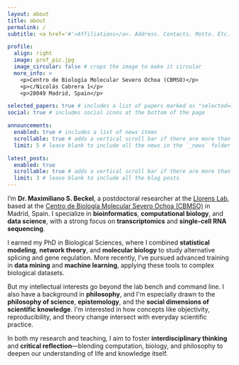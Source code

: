 ```yaml
---
layout: about
title: about
permalink: /
subtitle: <a href='#'>Affiliations</a>. Address. Contacts. Motto. Etc.

profile:
  align: right
  image: prof_pic.jpg
  image_circular: false # crops the image to make it circular
  more_info: >
    <p>Centro de Biología Molecular Severo Ochoa (CBMSO)</p>
    <p>c/Nicolás Cabrera 1</p>
    <p>28049 Madrid, Spain</p>

selected_papers: true # includes a list of papers marked as "selected={true}"
social: true # includes social icons at the bottom of the page

announcements:
  enabled: true # includes a list of news items
  scrollable: true # adds a vertical scroll bar if there are more than 3 news items
  limit: 5 # leave blank to include all the news in the `_news` folder

latest_posts:
  enabled: true
  scrollable: true # adds a vertical scroll bar if there are more than 3 new posts items
  limit: 3 # leave blank to include all the blog posts
---
```


I’m **Dr. Maximiliano S. Beckel**, a postdoctoral researcher at the [Llorens Lab](https://llorenslab.cbm.uam.es/wordpress/), based at the [Centro de Biología Molecular Severo Ochoa (CBMSO)](https://www.cbm.uam.es/) in Madrid, Spain. I specialize in **bioinformatics**, **computational biology**, and **data science**, with a strong focus on **transcriptomics** and **single-cell RNA sequencing**.

I earned my PhD in Biological Sciences, where I combined **statistical modeling**, **network theory**, and **molecular biology** to study alternative splicing and gene regulation. More recently, I’ve pursued advanced training in **data mining** and **machine learning**, applying these tools to complex biological datasets.

But my intellectual interests go beyond the lab bench and command line. I also have a background in **philosophy**, and I'm especially drawn to the **philosophy of science**, **epistemology**, and the **social dimensions of scientific knowledge**. I'm interested in how concepts like objectivity, reproducibility, and theory change intersect with everyday scientific practice.

In both my research and teaching, I aim to foster **interdisciplinary thinking** and **critical reflection**—blending computation, biology, and philosophy to deepen our understanding of life and knowledge itself.

